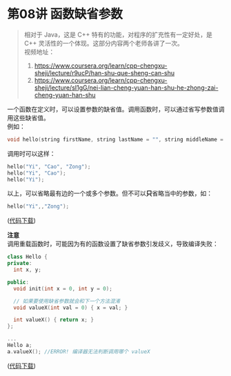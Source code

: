 # 第08讲 函数缺省参数

> 相对于 Java，这是 C++ 特有的功能，对程序的扩充性有一定好处，是 C++ 灵活性的一个体现。这部分内容两个老师各讲了一次。  
> 视频地址：
> 1. <https://www.coursera.org/learn/cpp-chengxu-sheji/lecture/r9ucP/han-shu-que-sheng-can-shu>
> 2. <https://www.coursera.org/learn/cpp-chengxu-sheji/lecture/sI1gG/nei-lian-cheng-yuan-han-shu-he-zhong-zai-cheng-yuan-han-shu>

一个函数在定义时，可以设置参数的缺省值。调用函数时，可以通过省写参数值调用这些缺省值。  
例如：
``` C++
void hello(string firstName, string lastName = "", string middleName = "");
```

调用时可以这样：
``` C++
hello("Yi", "Cao", "Zong");
hello("Yi", "Cao");
hello("Yi");
```
以上，可以省略最有边的一个或多个参数。但不可以**只**省略当中的参数，如：
``` C++
hello("Yi",,"Zong");
```
([代码下载](code/ch08/ch08.cc))

**注意**  
调用重载函数时，可能因为有的函数设置了缺省参数引发歧义，导致编译失败：
``` C++
class Hello {
private:
  int x, y;

public:
  void init(int x = 0, int y = 0);

  // 如果要使用缺省参数就会和下一个方法混淆
  void valueX(int val = 0) { x = val; }

  int valueX() { return x; }
};

...
Hello a;
a.valueX(); //ERROR! 编译器无法判断调用哪个 valueX
```
([代码下载](code/ch08/Hello.cpp))
